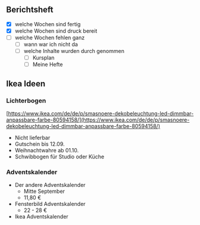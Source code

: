 ## Berichtsheft
- [x] welche Wochen sind fertig
- [x] welche Wochen sind druck bereit
- [ ] welche Wochen fehlen ganz
	- [ ] wann war ich nicht da
	- [ ] welche Inhalte wurden durch genommen
		- [ ] Kursplan
		- [ ] Meine Hefte
## Ikea Ideen

### Lichterbogen
[https://www.ikea.com/de/de/p/smasnoere-dekobeleuchtung-led-dimmbar-anpassbare-farbe-80594158/](https://www.ikea.com/de/de/p/smasnoere-dekobeleuchtung-led-dimmbar-anpassbare-farbe-80594158/)
- Nicht lieferbar
- Gutschein bis 12.09.
- Weihnachtwahre ab 01.10.
- Schwibbogen für Studio oder Küche

  

### Adventskalender

- Der andere Adventskalender
	- Mitte September
	- 11,80 €
- Fensterbild Adventskalender
	- 22 - 28 €
- Ikea Adventskalender